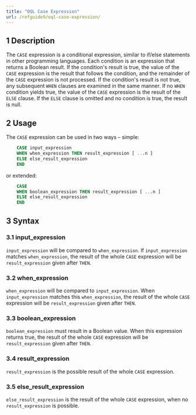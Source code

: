 ```yaml
---
title: "OQL Case Expression"
url: /refguide9/oql-case-expression/
---
```


## 1 Description

The `CASE` expression is a conditional expression, similar to if/else statements in other programming languages. Each condition is an expression that returns a Boolean result. If the condition's result is true, the value of the `CASE` expression is the result that follows the condition, and the remainder of the `CASE` expression is not processed. If the condition's result is not true, any subsequent `WHEN` clauses are examined in the same manner. If no `WHEN` condition yields true, the value of the `CASE` expression is the result of the `ELSE` clause. If the `ELSE` clause is omitted and no condition is true, the result is null.

## 2 Usage

The `CASE` expression can be used in two ways – simple:

```sql
	CASE input_expression
	WHEN when_expression THEN result_expression [ ...n ]
	ELSE else_result_expression
	END
```

or extended:

```sql
	CASE
	WHEN boolean_expression THEN result_expression [ ...n ] 
	ELSE else_result_expression
	END
```

## 3 Syntax

### 3.1 input_expression

`input_expression` will be compared to `when_expression`. If `input_expression` matches `when_expression`, the result of the whole `CASE` expression will be `result_expression` given after `THEN`.

### 3.2 when_expression

`when_expression` will be compared to `input_expression`. When `input_expression` matches this `when_expression`, the result of the whole `CASE` expression will be `result_expression` given after `THEN`.

### 3.3 boolean_expression

`boolean_expression` must result in a Boolean value. When this expression returns true, the result of the whole `CASE` expression will be `result_expression` given after `THEN`.

### 3.4 result_expression

`result_expression` is the possible result of the whole `CASE` expression.

### 3.5 else_result_expression

`else_result_expression` is the result of the whole `CASE` expression, when no `result_expression` is possible.
